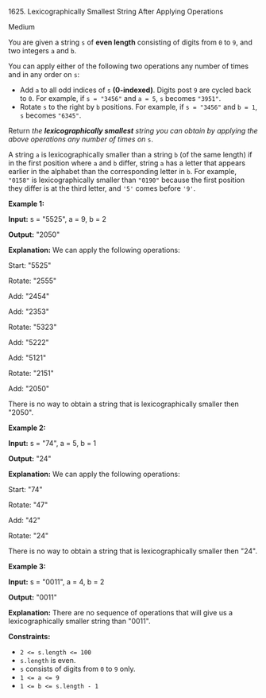 1625\. Lexicographically Smallest String After Applying Operations

Medium

You are given a string `s` of **even length** consisting of digits from `0` to `9`, and two integers `a` and `b`.

You can apply either of the following two operations any number of times and in any order on `s`:

*   Add `a` to all odd indices of `s` **(0-indexed)**. Digits post `9` are cycled back to `0`. For example, if `s = "3456"` and `a = 5`, `s` becomes `"3951"`.
*   Rotate `s` to the right by `b` positions. For example, if `s = "3456"` and `b = 1`, `s` becomes `"6345"`.

Return _the **lexicographically smallest** string you can obtain by applying the above operations any number of times on_ `s`.

A string `a` is lexicographically smaller than a string `b` (of the same length) if in the first position where `a` and `b` differ, string `a` has a letter that appears earlier in the alphabet than the corresponding letter in `b`. For example, `"0158"` is lexicographically smaller than `"0190"` because the first position they differ is at the third letter, and `'5'` comes before `'9'`.

**Example 1:**

**Input:** s = "5525", a = 9, b = 2

**Output:** "2050"

**Explanation:** We can apply the following operations: 

Start: "5525" 

Rotate: "2555" 

Add: "2454" 

Add: "2353" 

Rotate: "5323" 

Add: "5222" 

Add: "5121" 

Rotate: "2151" 

Add: "2050" 

There is no way to obtain a string that is lexicographically smaller then "2050".

**Example 2:**

**Input:** s = "74", a = 5, b = 1

**Output:** "24"

**Explanation:** We can apply the following operations:

Start: "74" 

Rotate: "47"

Add: "42"

Rotate: "24"

There is no way to obtain a string that is lexicographically smaller then "24".

**Example 3:**

**Input:** s = "0011", a = 4, b = 2

**Output:** "0011"

**Explanation:** There are no sequence of operations that will give us a lexicographically smaller string than "0011".

**Constraints:**

*   `2 <= s.length <= 100`
*   `s.length` is even.
*   `s` consists of digits from `0` to `9` only.
*   `1 <= a <= 9`
*   `1 <= b <= s.length - 1`